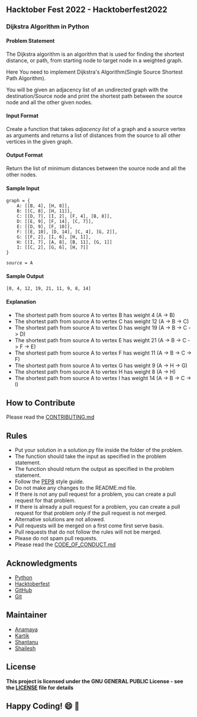 ## Hacktober Fest 2022 - Hacktoberfest2022
### Dijkstra Algorithm in Python

#### Problem Statement
The Dijkstra algorithm is an algorithm that is used for finding the shortest distance, or path, from starting node to target node in a weighted graph.

Here You need to implement Dijkstra's Algorithm(Single Source Shortest Path Algorithm).

You will be given an adjacency list of an undirected graph with the destination/Source node and print the shortest path between the source node and all the other given nodes.

#### Input Format
Create a function that takes _adjacency list_ of a graph and a source vertex as arguments and returns a list of distances from the source to all other vertices in the given graph.

#### Output Format
Return the list of minimum distances between the source node and all the other nodes.

#### Sample Input
```
graph = {
    A: [[B, 4], [H, 8]],
    B: [[C, 8], [H, 11]],
    C: [[D, 7], [I, 2], [F, 4], [B, 8]],
    D: [[E, 9], [F, 14], [C, 7]],
    E: [[D, 9], [F, 10]],
    F: [[E, 10], [D, 14], [C, 4], [G, 2]],
    G: [[F, 2], [I, 6], [H, 1]],
    H: [[I, 7], [A, 8], [B, 11], [G, 1]]
    I: [[C, 2], [G, 6], [H, 7]]
}

source = A
```

#### Sample Output
```
[0, 4, 12, 19, 21, 11, 9, 8, 14]
```

#### Explanation
- The shortest path from source A to vertex B has weight 4 (A -> B)
- The shortest path from source A to vertex C has weight 12 (A -> B -> C)
- The shortest path from source A to vertex D has weight 19 (A -> B -> C -> D)
- The shortest path from source A to vertex E has weight 21 (A -> B -> C -> F -> E)
- The shortest path from source A to vertex F has weight 11 (A -> B -> C -> F)
- The shortest path from source A to vertex G has weight 9 (A -> H -> G)
- The shortest path from source A to vertex H has weight 8 (A -> H)
- The shortest path from source A to vertex I has weight 14 (A -> B -> C -> I)

## How to Contribute
Please read the [CONTRIBUTING.md](../../CONTRIBUTING.md)

## Rules
- Put your solution in a solution.py file inside the folder of the problem.
- The function should take the input as specified in the problem statement.
- The function should return the output as specified in the problem statement.
- Follow the [PEP8](https://www.python.org/dev/peps/pep-0008/) style guide.
- Do not make any changes to the README.md file.
- If there is not any pull request for a problem, you can create a pull request for that problem.
- If there is already a pull request for a problem, you can create a pull request for that problem only if the pull request is not merged.
- Alternative solutions are not allowed.
- Pull requests will be merged on a first come first serve basis.
- Pull requests that do not follow the rules will not be merged.
- Please do not spam pull requests.
- Please read the [CODE_OF_CONDUCT.md](../../CODE_OF_CONDUCT.md)

## Acknowledgments
- [Python](https://www.python.org/)
- [Hacktoberfest](https://hacktoberfest.digitalocean.com/)
- [GitHub](https://github.com)
- [Git](https://git-scm.com/)

## Maintainer
- [Anamaya](https://www.linkedin.com/in/anamaya1729/)
- [Kartik](https://github.com/kartik007007)
- [Shantanu](https://github.com/neutralWire)
- [Shailesh](https://github.com/ShaileshKumar007)

## License
**This project is licensed under the GNU GENERAL PUBLIC License - see the [LICENSE](../../LICENSE) file for details**

## Happy Coding! :smile: :tada:
